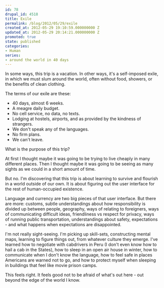 ```yaml
---
id: 78
drupal_id: 4518
title: Exile
permalink: /blog/2012/05/29/exile
created_at: 2012-05-29 19:10:59.000000000 Z
updated_at: 2012-05-29 20:14:21.000000000 Z
promoted: true
state: published
categories:
- Human
series:
- around the world in 40 days
---
```

In some ways, this trip is a vacation. In other ways, it's a self-imposed exile, in which we must slum around the world, often without food, showers, or the benefits of clean clothing.  

The terms of our exile are these:  
* 40 days, almost 6 weeks.  
* A meagre daily budget.  
* No cell service, no data, no texts.  
* Lodging at hostels, airports, and as provided by the kindness of strangers.  
* We don't speak any of the languages.  
* No firm plans.  
* We can't leave.  
  
What is the purpose of this trip?

At first I thought maybe it was going to be trying to live cheaply in many different places. Then I thought maybe it was going to be seeing as many sights as we could in a short amount of time. 

But no. I'm discovering that this trip is about learning to survive and flourish in a world outside of our own. It is about figuring out the user interface for the rest of human-occupied existence. 

Language and currency are two big pieces of that user interface. But there are more: customs, subtle understandings about how responsibility is divided up between people, geography, ways of relating to foreigners, ways of communicating difficult  ideas, friendliness vs respect for privacy, ways of running public transportation,  understandings about safety, expectations - and what happens when expectations are disappointed. 

I'm not really sight-seeing. I'm picking up skill-sets, constructing mental maps, learning to figure things out, from whatever culture they emerge. I've learned how to negotiate with cabdrivers in Peru (I don't even know how to hail a cab in the States), how to sleep in an open air house in winter, how to communicate when I don't know the language, how to feel safe in places Americans are warned not to go, and how to protect myself when sleeping in buildings that feel like movie prison camps.

This feels right. It feels good not to be afraid of what's out here - out beyond the edge of the world I know.
